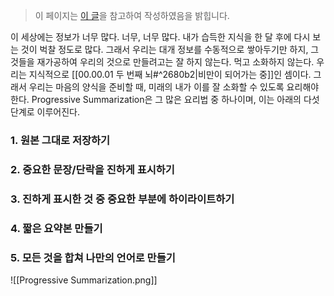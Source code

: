 > 이 페이지는 [이 글](https://brunch.co.kr/@kys4620/41)을 참고하여 작성하였음을 밝힙니다.

이 세상에는 정보가 너무 많다. 너무, 너무 많다.
내가 습득한 지식을 한 달 후에 다시 보는 것이 벅찰 정도로 많다.
그래서 우리는 대개 정보를 수동적으로 쌓아두기만 하지, 그것들을 재가공하여 우리의 것으로 만들려고는 잘 하지 않는다. 먹고 소화하지 않는다. 우리는 지식적으로 [[00.00.01 두 번째 뇌#^2680b2|비만이 되어가는 중]]인 셈이다.
그래서 우리는 마음의 양식을 준비할 때, 미래의 내가 이를 잘 소화할 수 있도록 요리해야 한다.
Progressive Summarization은 그 많은 요리법 중 하나이며, 이는 아래의 다섯 단계로 이루어진다.

### 1. 원본 그대로 저장하기
### 2. 중요한 문장/단락을 진하게 표시하기
### 3. 진하게 표시한 것 중 중요한 부분에 하이라이트하기
### 4. 짧은 요약본 만들기
### 5. 모든 것을 합쳐 나만의 언어로 만들기

![[Progressive Summarization.png]]

